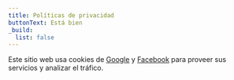 ```yaml
---
title: Políticas de privacidad
buttonText: Está bien
_build:
  list: false
---
```


[Google Cookies]: https://policies.google.com/technologies/cookies
[Facebook Cookies]: https://www.facebook.com/policies/cookies

Este sitio web usa cookies de [Google][Google Cookies] y [Facebook][Facebook Cookies]
para proveer sus servicios y analizar el tráfico.

